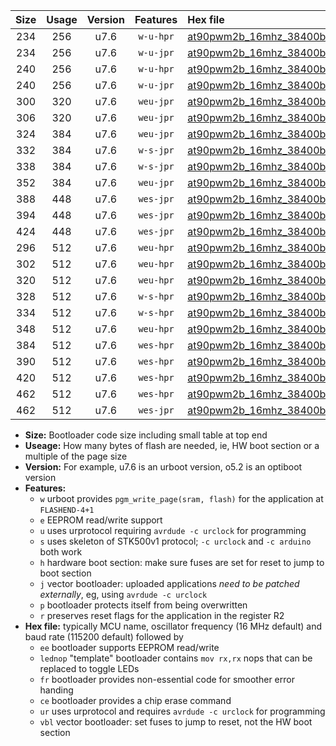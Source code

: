 |Size|Usage|Version|Features|Hex file|
|:-:|:-:|:-:|:-:|:--|
|234|256|u7.6|`w-u-hpr`|[at90pwm2b_16mhz_38400bps_ur.hex](https://raw.githubusercontent.com/stefanrueger/urboot/main/at90pwm2b_16mhz_38400bps_ur.hex)|
|234|256|u7.6|`w-u-jpr`|[at90pwm2b_16mhz_38400bps_ur_vbl.hex](https://raw.githubusercontent.com/stefanrueger/urboot/main/at90pwm2b_16mhz_38400bps_ur_vbl.hex)|
|240|256|u7.6|`w-u-hpr`|[at90pwm2b_16mhz_38400bps_lednop_ur.hex](https://raw.githubusercontent.com/stefanrueger/urboot/main/at90pwm2b_16mhz_38400bps_lednop_ur.hex)|
|240|256|u7.6|`w-u-jpr`|[at90pwm2b_16mhz_38400bps_lednop_ur_vbl.hex](https://raw.githubusercontent.com/stefanrueger/urboot/main/at90pwm2b_16mhz_38400bps_lednop_ur_vbl.hex)|
|300|320|u7.6|`weu-jpr`|[at90pwm2b_16mhz_38400bps_ee_ur_vbl.hex](https://raw.githubusercontent.com/stefanrueger/urboot/main/at90pwm2b_16mhz_38400bps_ee_ur_vbl.hex)|
|306|320|u7.6|`weu-jpr`|[at90pwm2b_16mhz_38400bps_ee_lednop_ur_vbl.hex](https://raw.githubusercontent.com/stefanrueger/urboot/main/at90pwm2b_16mhz_38400bps_ee_lednop_ur_vbl.hex)|
|324|384|u7.6|`weu-jpr`|[at90pwm2b_16mhz_38400bps_ee_lednop_fr_ur_vbl.hex](https://raw.githubusercontent.com/stefanrueger/urboot/main/at90pwm2b_16mhz_38400bps_ee_lednop_fr_ur_vbl.hex)|
|332|384|u7.6|`w-s-jpr`|[at90pwm2b_16mhz_38400bps_vbl.hex](https://raw.githubusercontent.com/stefanrueger/urboot/main/at90pwm2b_16mhz_38400bps_vbl.hex)|
|338|384|u7.6|`w-s-jpr`|[at90pwm2b_16mhz_38400bps_lednop_vbl.hex](https://raw.githubusercontent.com/stefanrueger/urboot/main/at90pwm2b_16mhz_38400bps_lednop_vbl.hex)|
|352|384|u7.6|`weu-jpr`|[at90pwm2b_16mhz_38400bps_ee_lednop_fr_ce_ur_vbl.hex](https://raw.githubusercontent.com/stefanrueger/urboot/main/at90pwm2b_16mhz_38400bps_ee_lednop_fr_ce_ur_vbl.hex)|
|388|448|u7.6|`wes-jpr`|[at90pwm2b_16mhz_38400bps_ee_vbl.hex](https://raw.githubusercontent.com/stefanrueger/urboot/main/at90pwm2b_16mhz_38400bps_ee_vbl.hex)|
|394|448|u7.6|`wes-jpr`|[at90pwm2b_16mhz_38400bps_ee_lednop_vbl.hex](https://raw.githubusercontent.com/stefanrueger/urboot/main/at90pwm2b_16mhz_38400bps_ee_lednop_vbl.hex)|
|424|448|u7.6|`wes-jpr`|[at90pwm2b_16mhz_38400bps_ee_lednop_fr_vbl.hex](https://raw.githubusercontent.com/stefanrueger/urboot/main/at90pwm2b_16mhz_38400bps_ee_lednop_fr_vbl.hex)|
|296|512|u7.6|`weu-hpr`|[at90pwm2b_16mhz_38400bps_ee_ur.hex](https://raw.githubusercontent.com/stefanrueger/urboot/main/at90pwm2b_16mhz_38400bps_ee_ur.hex)|
|302|512|u7.6|`weu-hpr`|[at90pwm2b_16mhz_38400bps_ee_lednop_ur.hex](https://raw.githubusercontent.com/stefanrueger/urboot/main/at90pwm2b_16mhz_38400bps_ee_lednop_ur.hex)|
|320|512|u7.6|`weu-hpr`|[at90pwm2b_16mhz_38400bps_ee_lednop_fr_ur.hex](https://raw.githubusercontent.com/stefanrueger/urboot/main/at90pwm2b_16mhz_38400bps_ee_lednop_fr_ur.hex)|
|328|512|u7.6|`w-s-hpr`|[at90pwm2b_16mhz_38400bps.hex](https://raw.githubusercontent.com/stefanrueger/urboot/main/at90pwm2b_16mhz_38400bps.hex)|
|334|512|u7.6|`w-s-hpr`|[at90pwm2b_16mhz_38400bps_lednop.hex](https://raw.githubusercontent.com/stefanrueger/urboot/main/at90pwm2b_16mhz_38400bps_lednop.hex)|
|348|512|u7.6|`weu-hpr`|[at90pwm2b_16mhz_38400bps_ee_lednop_fr_ce_ur.hex](https://raw.githubusercontent.com/stefanrueger/urboot/main/at90pwm2b_16mhz_38400bps_ee_lednop_fr_ce_ur.hex)|
|384|512|u7.6|`wes-hpr`|[at90pwm2b_16mhz_38400bps_ee.hex](https://raw.githubusercontent.com/stefanrueger/urboot/main/at90pwm2b_16mhz_38400bps_ee.hex)|
|390|512|u7.6|`wes-hpr`|[at90pwm2b_16mhz_38400bps_ee_lednop.hex](https://raw.githubusercontent.com/stefanrueger/urboot/main/at90pwm2b_16mhz_38400bps_ee_lednop.hex)|
|420|512|u7.6|`wes-hpr`|[at90pwm2b_16mhz_38400bps_ee_lednop_fr.hex](https://raw.githubusercontent.com/stefanrueger/urboot/main/at90pwm2b_16mhz_38400bps_ee_lednop_fr.hex)|
|462|512|u7.6|`wes-hpr`|[at90pwm2b_16mhz_38400bps_ee_lednop_fr_ce.hex](https://raw.githubusercontent.com/stefanrueger/urboot/main/at90pwm2b_16mhz_38400bps_ee_lednop_fr_ce.hex)|
|462|512|u7.6|`wes-jpr`|[at90pwm2b_16mhz_38400bps_ee_lednop_fr_ce_vbl.hex](https://raw.githubusercontent.com/stefanrueger/urboot/main/at90pwm2b_16mhz_38400bps_ee_lednop_fr_ce_vbl.hex)|

- **Size:** Bootloader code size including small table at top end
- **Useage:** How many bytes of flash are needed, ie, HW boot section or a multiple of the page size
- **Version:** For example, u7.6 is an urboot version, o5.2 is an optiboot version
- **Features:**
  + `w` urboot provides `pgm_write_page(sram, flash)` for the application at `FLASHEND-4+1`
  + `e` EEPROM read/write support
  + `u` uses urprotocol requiring `avrdude -c urclock` for programming
  + `s` uses skeleton of STK500v1 protocol; `-c urclock` and `-c arduino` both work
  + `h` hardware boot section: make sure fuses are set for reset to jump to boot section
  + `j` vector bootloader: uploaded applications *need to be patched externally*, eg, using `avrdude -c urclock`
  + `p` bootloader protects itself from being overwritten
  + `r` preserves reset flags for the application in the register R2
- **Hex file:** typically MCU name, oscillator frequency (16 MHz default) and baud rate (115200 default) followed by
  + `ee` bootloader supports EEPROM read/write
  + `lednop` "template" bootloader contains `mov rx,rx` nops that can be replaced to toggle LEDs
  + `fr` bootloader provides non-essential code for smoother error handing
  + `ce` bootloader provides a chip erase command
  + `ur` uses urprotocol and requires `avrdude -c urclock` for programming
  + `vbl` vector bootloader: set fuses to jump to reset, not the HW boot section
